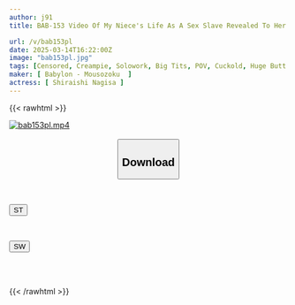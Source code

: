 ```yaml
---
author: j91
title: BAB-153 Video Of My Niece's Life As A Sex Slave Revealed To Her Uncle And Aunt Over The Phone, Nagisa Shiraishi

url: /v/bab153pl
date: 2025-03-14T16:22:00Z
image: "bab153pl.jpg"
tags: [Censored, Creampie, Solowork, Big Tits, POV, Cuckold, Huge Butt	]
maker: [ Babylon - Mousozoku  ]
actress: [ Shiraishi Nagisa ]
---
```



{{< rawhtml >}}

<div class="video" data-videoid="dQVZ8KLaGKtk4wX">
    <a href="javascript:;">
        <img src="/v/bab153pl/bab153pl.jpg" width="WIDTH" height="HEIGHT" alt="bab153pl.mp4" loading="lazy">
    </a>
</div>

<script type="text/javascript" src="https://j91.asia/asset/on-demand-st.js"></script>

<br>
  <link rel="stylesheet" href="https://j91.asia/asset/bs5.css">
  
  <center>
  <button class="btn btn-primary" type="button" data-bs-toggle="collapse" data-bs-target=".multi-collapse" aria-expanded="false" aria-controls="multiCollapseExample1 multiCollapseExample2"><h2>Download</h2></button></center>
</p>
<div class="row">
  <div class="col">
    <div class="collapse multi-collapse" id="multiCollapseExample1">
      <div class="card card-body">
	      	      <br>
<div class="buttons">  
<p><a href="/v/bab153pl/st.html" target="_blank"><button class="btn-hover color-3"><i class="fa fa-download"></i> ST</button></a></p></div>
    </div>
  </div>
</div>
  <div class="col">
    <div class="collapse multi-collapse" id="multiCollapseExample2">
      <div class="card card-body">
	      <br>
<div class="buttons">
<p><a href="/v/bab153pl/sw.html" target="_blank"><button class="btn-hover color-2"><i class="fa fa-download"></i> SW</button></a></p></div>
<br><br>
      </div>
    </div>
  </div>
</div>

{{< /rawhtml >}}